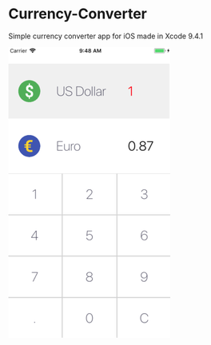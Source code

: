 
# Currency-Converter
Simple currency converter app for iOS made in Xcode 9.4.1

![alt text](./demo_fixed.png "Demo")
